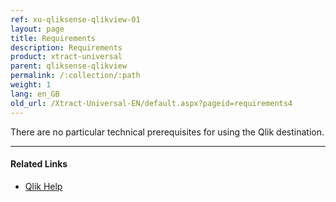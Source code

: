```yaml
---
ref: xu-qliksense-qlikview-01
layout: page
title: Requirements
description: Requirements
product: xtract-universal
parent: qliksense-qlikview
permalink: /:collection/:path
weight: 1
lang: en_GB
old_url: /Xtract-Universal-EN/default.aspx?pageid=requirements4
---
```


There are no particular technical prerequisites for using the Qlik destination.

*****
#### Related Links

- [Qlik Help](https://help.qlik.com/)